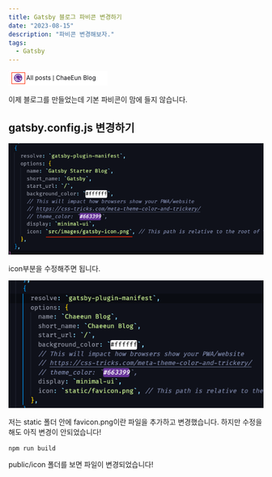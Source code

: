 ```yaml
---
title: Gatsby 블로그 파비콘 변경하기
date: "2023-08-15"
description: "파비콘 변경해보자."
tags: 
  - Gatsby
---
```


![파비콘이미지](./image.png)

이제 블로그를 만들었는데 기본 파비콘이 맘에 들지 않습니다.

## gatsby.config.js 변경하기

![Alt text](./image-1.png)

icon부분을 수정해주면 됩니다. 

![Alt text](./image-2.png)

저는 static 폴더 안에 favicon.png이란 파일을 추가하고 변경했습니다.
하지만 수정을 해도 아직 변경이 안되었습니다!

```shell
npm run build
```
public/icon 폴더를 보면 파일이 변경되었습니다!






